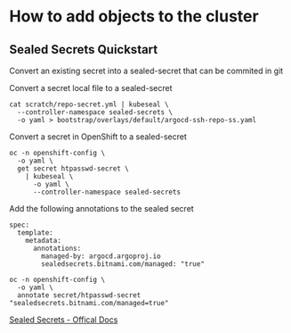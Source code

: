 # How to add objects to the cluster

## Sealed Secrets Quickstart

Convert an existing secret into a sealed-secret that can be commited in git

Convert a secret local file to a sealed-secret

```
cat scratch/repo-secret.yml | kubeseal \
  --controller-namespace sealed-secrets \
  -o yaml > bootstrap/overlays/default/argocd-ssh-repo-ss.yaml
```
Convert a secret in OpenShift to a sealed-secret
```
oc -n openshift-config \
  -o yaml \
  get secret htpasswd-secret \
    | kubeseal \
      -o yaml \
      --controller-namespace sealed-secrets
```
  

Add the following annotations to the sealed secret

```
spec:
  template:
    metadata:
      annotations:
        managed-by: argocd.argoproj.io
        sealedsecrets.bitnami.com/managed: "true"
```

```
oc -n openshift-config \
  -o yaml \
  annotate secret/htpasswd-secret "sealedsecrets.bitnami.com/managed=true"
```

[Sealed Secrets - Offical Docs](https://github.com/bitnami-labs/sealed-secrets)